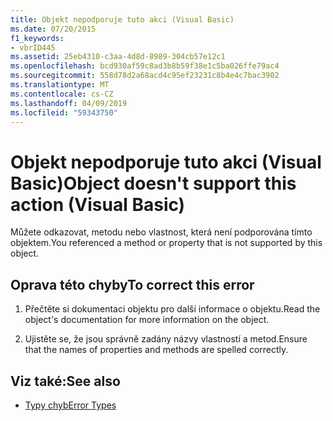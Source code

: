```yaml
---
title: Objekt nepodporuje tuto akci (Visual Basic)
ms.date: 07/20/2015
f1_keywords:
- vbrID445
ms.assetid: 25eb4310-c3aa-4d8d-8989-304cb57e12c1
ms.openlocfilehash: bcd930af59c8ad3b8b59f38e1c5ba026ffe79ac4
ms.sourcegitcommit: 558d78d2a68acd4c95ef23231c8b4e4c7bac3902
ms.translationtype: MT
ms.contentlocale: cs-CZ
ms.lasthandoff: 04/09/2019
ms.locfileid: "59343750"
---
```

# <a name="object-doesnt-support-this-action-visual-basic"></a><span data-ttu-id="f9633-102">Objekt nepodporuje tuto akci (Visual Basic)</span><span class="sxs-lookup"><span data-stu-id="f9633-102">Object doesn't support this action (Visual Basic)</span></span>
<span data-ttu-id="f9633-103">Můžete odkazovat, metodu nebo vlastnost, která není podporována tímto objektem.</span><span class="sxs-lookup"><span data-stu-id="f9633-103">You referenced a method or property that is not supported by this object.</span></span>  
  
## <a name="to-correct-this-error"></a><span data-ttu-id="f9633-104">Oprava této chyby</span><span class="sxs-lookup"><span data-stu-id="f9633-104">To correct this error</span></span>  
  
1. <span data-ttu-id="f9633-105">Přečtěte si dokumentaci objektu pro další informace o objektu.</span><span class="sxs-lookup"><span data-stu-id="f9633-105">Read the object's documentation for more information on the object.</span></span>  
  
2. <span data-ttu-id="f9633-106">Ujistěte se, že jsou správně zadány názvy vlastností a metod.</span><span class="sxs-lookup"><span data-stu-id="f9633-106">Ensure that the names of properties and methods are spelled correctly.</span></span>  
  
## <a name="see-also"></a><span data-ttu-id="f9633-107">Viz také:</span><span class="sxs-lookup"><span data-stu-id="f9633-107">See also</span></span>

- [<span data-ttu-id="f9633-108">Typy chyb</span><span class="sxs-lookup"><span data-stu-id="f9633-108">Error Types</span></span>](../../visual-basic/programming-guide/language-features/error-types.md)
